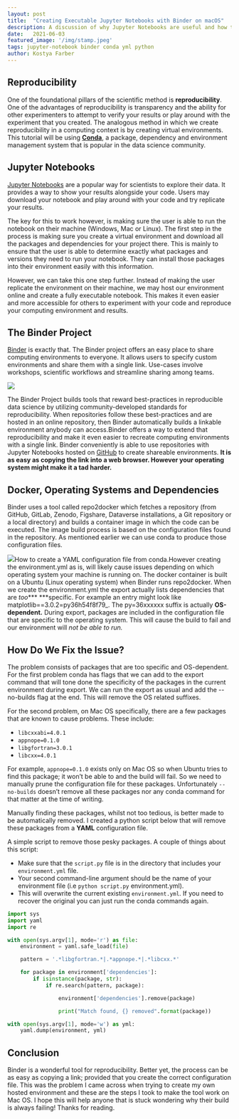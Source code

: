 ```yaml
---
layout:	post
title:	"Creating Executable Jupyter Notebooks with Binder on macOS"
description: A discussion of why Jupyter Notebooks are useful and how to fix errors with Binder builds online. 
date:	2021-06-03
featured_image: '/img/stamp.jpeg'
tags: jupyter-notebook binder conda yml python 
author: Kostya Farber
---
```


## Reproducibility
One of the foundational pillars of the scientific method is **reproducibility**. One of the advantages of reproducibility is transparency and the ability for other experimenters to attempt to verify your results or play around with the experiment that you created. The analogous method in which we create reproducibility in a computing context is by creating virtual environments. This tutorial will be using [**Conda**](https://docs.conda.io/en/latest/), a package, dependency and environment management system that is popular in the data science community.
## Jupyter Notebooks
[Jupyter Notebooks](https://jupyter.org/) are a popular way for scientists to explore their data. It provides a way to show your results alongside your code. Users may download your notebook and play around with your code and try replicate your results. 

The key for this to work however, is making sure the user is able to run the notebook on their machine (Windows, Mac or Linux). The first step in the process is making sure you create a virtual environment and download all the packages and dependencies for your project there. This is mainly to ensure that the user is able to determine exactly what packages and versions they need to run your notebook. They can install those packages into their environment easily with this information. 

However, we can take this one step further. Instead of making the user replicate the environment on their machine, we may host our environment online and create a fully executable notebook. This makes it even easier and more accessible for others to experiment with your code and reproduce your computing environment and results.

## The Binder Project
[Binder](https://jupyter.org/binder) is exactly that. The Binder project offers an easy place to share computing environments to everyone. It allows users to specify custom environments and share them with a single link. Use-cases involve workshops, scientific workflows and streamline sharing among teams. 

![](/img/1*FEiQ3UjmMmpYY3t9m5Pf1g.gif)

The Binder Project builds tools that reward best-practices in reproducible data science by utilizing community-developed standards for reproducibility. When repositories follow these best-practices and are hosted in an online repository, then Binder automatically builds a linkable environment anybody can access.Binder offers a way to extend that reproducibility and make it even easier to recreate computing environments with a single link. Binder conveniently is able to use repositories with Jupyter Notebooks hosted on [GitHub](https://github.com/) to create shareable environments. **It is as easy as copying the link into a web browser. However your operating system might make it a tad harder.**


## Docker, Operating Systems and Dependencies

Binder uses a tool called repo2docker which fetches a repository (from GitHub, GitLab, Zenodo, Figshare, Dataverse installations, a Git repository or a local directory) and builds a container image in which the code can be executed. The image build process is based on the configuration files found in the repository. As mentioned earlier we can use conda to produce those configuration files.

![](/img/1*8K9TOg-66VYhfWcUEAHs2g.gif)How to create a YAML configuration file from conda.However creating the environment.yml as is, will likely cause issues depending on which operating system your machine is running on. The docker container is built on a Ubuntu (Linux operating system) when Binder runs repo2docker. When we create the environment.yml the export actually lists dependencies that are *too**** ***specific. For example an entry might look like matplotlib==3.0.2=py36h54f8f79\_. The py=36xxxxxx suffix is actually **OS-dependent.** During export, packages are included in the configuration file that are specific to the operating system. This will cause the build to fail and our environment will *not be able to run.*

## How Do We Fix the Issue?

The problem consists of packages that are too specific and OS-dependent. For the first problem conda has flags that we can add to the export command that will tone done the specificity of the packages in the current environment during export. We can run the export as usual and add the --no-builds flag at the end. This will remove the OS related suffixes.

For the second problem, on Mac OS specifically, there are a few packages that are known to cause problems. These include:

* `libcxxabi=4.0.1`
* `appnope=0.1.0`
* `libgfortran=3.0.1`
* `libcxx=4.0.1`

For example, `appnope=0.1.0` exists only on Mac OS so when Ubuntu tries to find this package; it won’t be able to and the build will fail. So we need to manually prune the configuration file for these packages. Unfortunately `--no-builds` doesn’t remove all these packages nor any conda command for that matter at the time of writing.

Manually finding these packages, whilst not too tedious, is better made to be automatically removed. I created a python script below that will remove these packages from a **YAML** configuration file.

A simple script to remove those pesky packages. A couple of things about this script:

* Make sure that the `script.py` file is in the directory that includes your `environment.yml` file.
* Your second command-line argument should be the name of your environment file (i.e `python script.py` environment.yml).
* This will overwrite the current existing `environment.yml`. If you need to recover the original you can just run the conda commands again.

```python
import sys
import yaml
import re

with open(sys.argv[1], mode='r') as file:
    environment = yaml.safe_load(file)

    pattern = '.*libgfortran.*|.*appnope.*|.*libcxx.*'

    for package in environment['dependencies']:
        if isinstance(package, str):
            if re.search(pattern, package):

                environment['dependencies'].remove(package)

                print("Match found, {} removed".format(package))

with open(sys.argv[1], mode='w') as yml:
    yaml.dump(environment, yml)
```

## Conclusion

Binder is a wonderful tool for reproducibility. Better yet, the process can be as easy as copying a link; provided that you create the correct configuration file. This was the problem I came across when trying to create my own hosted environment and these are the steps I took to make the tool work on Mac OS. I hope this will help anyone that is stuck wondering why their build is always failing! Thanks for reading.

  